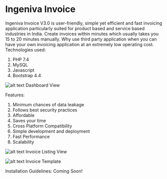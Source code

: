 # Ingeniva Invoice

Ingeniva Invoice V3.0 is user-friendly, simple yet efficient and fast invoicing application particularly suited for product based and service based industries in India. Create invoices within minutes which usually takes you 15 to 20 minutes manually. Why use third party application when you can have your own invoicing application at an extremely low operating cost. Technologies used:
  1. PHP 7.4
  2. MySQL
  3. Javascript
  4. Bootstrap 4.4

![alt text](https://ingeniva.co.in/assets/img/invoice/pic2.png)
Dashboard View

Features:
  1. Minimum chances of data leakage
  2. Follows best security practices
  3. Affordable
  4. Saves your time
  5. Cross Platform Compatibility
  6. Simple development and deployment
  7. Fast Performance
  8. Scalability
  
![alt text](https://ingeniva.co.in/assets/img/invoice/pic1.png)
Invoice Listing View

![alt text](https://ingeniva.co.in/assets/img/invoice/0001.jpg)
Invoice Template

Installation Guidelines:
Coming Soon!
